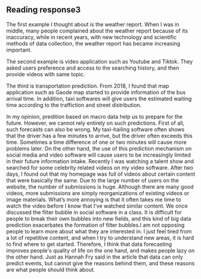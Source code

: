 ## Reading response3

The first example I thought about is the weather report. When I was in middle, many people complained about the weather report because of its inaccuracy, while in recent years, with new technology and scientific methods of data collection, the weather report has became increasing important.

The second example is video application such as Youtube and Tiktok. They asked users preference and access to the searching history, and then provide videos with same topic.

The third is transportation prediction. From 2018, I found that map application such as Gaode map started to provide information of the bus arrival time. In addition, taxi softwares will give users the estimated waiting time according to the traffiction and street distribution.

In my opinion, predition based on macro data help us to prepare for the future. However, we cannot rely entirely on such predictions. First of all, such forecasts can also be wrong. My taxi-hailing software often shows that the driver has a few minutes to arrive, but the driver often exceeds this time. Sometimes a time difference of one or two minutes will cause more problems later. On the other hand, the use of this prediction mechanism on social media and video software will cause users to be increasingly limited in their future information intake. Recently I was watching a talent show and searched for some celebrity related videos on my video software. After two days, I found out that my homepage was full of videos about certain content that were basically the same. Due to the large number of users on the website, the number of submissions is huge. Although there are many good videos, more submissions are simply reorganizations of existing videos or image materials. What’s more annoying is that it often takes me time to watch the video before I know that I’ve watched similar content. We once discussed the filter bubble in social software in a class. It is difficult for people to break their own bubbles into new fields, and this kind of big data prediction exacerbates the formation of filter bubbles.I am not opposing people to learn more about what they are interested in. I just feel tired from a lot of repetitive content, and when I try to understand new areas, it is hard to find where to get started. Therefore, I think that data forecasting improves people's quality of life on the one hand, and makes people lazy on the other hand. Just as Hannah Fry said in the article that data can only predict events, but cannot give the reasons behind them, and these reasons are what people should think about.
